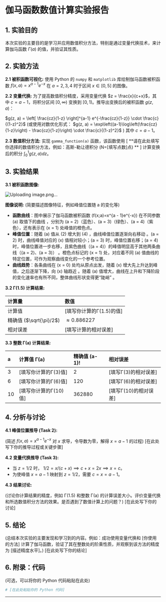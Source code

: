 # 伽马函数数值计算实验报告


## 1. 实验目的

本次实验的主要目的是学习并应用数值积分方法，特别是通过变量代换技术，来计算伽马函数 $\Gamma(a)$ 的值，并验证其性质。

## 2. 实验方法

**2.1 被积函数可视化:**
使用 Python 的 `numpy` 和 `matplotlib` 库绘制伽马函数被积函数 $f(x, a) = x^{a-1} e^{-x}$ 在 $a=2, 3, 4$ 时于区间 $x \in [0, 5]$ 的图像。

**2.2 变量代换:**
为了提高数值积分精度，采用变量代换 $z = \frac{x}{c+x}$，其中 $c=a-1$，将积分区间 $[0, \infty)$ 变换到 $[0, 1)$。推导出变换后的被积函数 $g(z, a)$：

$g(z, a) = \left[ \frac{cz}{1-z} \right]^{a-1} e^{-\frac{cz}{1-z}} \cdot \frac{c}{(1-z)^2}$
(或使用对数优化形式： $g(z, a) = \exp\left((a-1)\log\left(\frac{cz}{1-z}\right) - \frac{cz}{1-z}\right) \cdot \frac{c}{(1-z)^2}$ )
其中 $c=a-1$。

**2.3 数值积分方法:**
实现 `gamma_function(a)` 函数，该函数使用 [ **请在此处填写你选择的数值积分方法，例如：高斯-勒让德积分 (N=[填写点数]点) ** ] 计算变换后的积分 $\int_0^1 g(z, a) dz$。

## 3. 实验结果

**3.1 被积函数图像:**

![Uploading image.png…]()


**图像说明:** (简要描述图像特征，例如峰值位置随 a 的变化等)
 - **函数曲线**：图中展示了伽马函数被积函数 \(f(x;a)=x^{a - 1}e^{-x}\) 在不同参数 \(a\) 取值下的曲线 ，分别为 \(a = 2\)（蓝色）、\(a = 3\)（绿色）、\(a = 4\)（紫色），还有表示在 \(x = 1\) 处峰值的橙色点。
 - **峰值位置**：随着 \(a\) 值从 \(2\) 增大到 \(4\) ，曲线峰值位置逐渐向右移动 。\(a = 2\) 时，曲线峰值对应的 \(x\) 值相对较小；\(a = 3\) 时，峰值位置右移；\(a = 4\) 时，峰值位置进一步右移，且紫色曲线（\(a = 4\)）的峰值明显高于其他两条曲线（\(a = 2\)、\(a = 3\)） 。橙色点标记的 \(x = 1\) 处，对应着不同 \(a\) 值曲线的特定位置，可作为观察曲线变化的一个参考位置。 
 - **曲线趋势**：各条曲线在 \(x = 0\) 处均从原点出发，随着 \(x\) 增大先上升达到峰值，之后逐渐下降，向 \(x\) 轴趋近 。随着 \(a\) 值增大，曲线在上升和下降阶段的变化速率也有所不同，整体曲线形状变得更“陡峭” 。 

**3.2 Γ(1.5) 计算结果:**

| 计算量        | 数值                     |
| :------------ | :----------------------- |
| 计算值        | [填写你计算的Γ(1.5)的值] |
| 精确值 ($\sqrt{\pi}/2$) | $\approx 0.886227$       |
| 相对误差      | [填写计算的相对误差]     |

**3.3 整数 Γ(a) 计算结果:**

| a   | 计算值 Γ(a)          | 精确值 (a-1)! | 相对误差             |
| :-- | :------------------- | :------------ | :------------------- |
| 3   | [填写你计算的Γ(3)值] | 2             | [填写Γ(3)的相对误差] |
| 6   | [填写你计算的Γ(6)值] | 120           | [填写Γ(6)的相对误差] |
| 10  | [填写你计算的Γ(10)值]| 362880        | [填写Γ(10)的相对误差]|

## 4. 分析与讨论

**4.1 峰值位置推导 (Task 2):**

(简述 $f(x, a) = x^{a-1} e^{-x}$ 对 $x$ 求导，令导数为零，解得 $x=a-1$ 的过程)
[在此处写下你的推导过程或关键步骤]

**4.2 变量代换推导 (Task 3):**

*   当 $z=1/2$ 时， $1/2 = x/(c+x) \implies c+x = 2x \implies x=c$。
*   为使峰值 $x=a-1$ 映射到 $z=1/2$，需要 $c=x=a-1$。

**4.3 结果讨论:**

(讨论你计算结果的精度，例如 Γ(1.5) 和整数 Γ(a) 的计算误差大小。评价变量代换和所选数值积分方法的效果。是否遇到了数值计算上的问题？)
[在此处写下你的讨论]

## 5. 结论

(总结本次实验的主要发现和学习到的内容。例如：成功使用变量代换和 [你使用的方法] 计算了伽马函数，验证了其在整数处的阶乘性质，并观察到该方法的精度为 [描述精度水平]。)
[在此处写下你的结论]

## 6. 附录：代码

(可选，可以将你的 Python 代码粘贴在此处)

```python
# [在此处粘贴你的 Python 代码]
```

---
